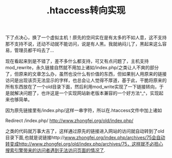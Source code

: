 ﻿---
layout: post 
title: .htaccess转向实现
---
下了点决心，换了一个虚拟主机！原先的空间实在是有太多的不如人意，这不支持那不支持不说，还动不动就不能访问，说是有人黑。我就纳闷儿了，黑起来这么容易，管理员都干吗去了…

现在看起来到是不错了，差不多什么都支持，可又有点问题了，主机支持mod_rewrite，永久链接自然就不用加上诸如/index.php/之类让人不爽的部分了，但原来的文章怎么办，虽然也没什么有价值的东西，但如果别人用原来的链接访问是出现该页无法显示的字样，也总会让人觉得不厚道，基于此，干脆将原来的所有东西放在了一个old目录下面，然后利用mod_write实现了一下链接转向，于是就解决问题了，也许这是一个实现网站新老版本兼容的一个好方法^_^，实现起来也够简单。

因为原先链接里有/index.php/这样一串字符，所以在.htaccess文件中加上诸如

Redirect /index.php/ http://www.zhongfei.org/old/index.php/

之类的代码就万事大吉了，这样通过原先的链接进入网站的访问就自动转到了old目录下面,也就是说链接http://www.zhongfei.org/index.php/archives/75会自动转变成http://www.zhongfei.org/old/index.php/archives/75，这样就不必担心搜索引擎带来的访问者遇到无法访问页面的情况了.